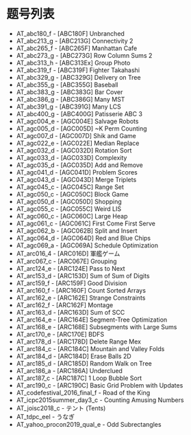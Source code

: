 # 题号列表

- AT_abc180_f - [ABC180F] Unbranched
- AT_abc213_g - [ABC213G] Connectivity 2
- AT_abc265_f - [ABC265F] Manhattan Cafe
- AT_abc273_g - [ABC273G] Row Column Sums 2
- AT_abc313_h - [ABC313Ex] Group Photo
- AT_abc319_f - [ABC319F] Fighter Takahashi
- AT_abc329_g - [ABC329G] Delivery on Tree
- AT_abc355_g - [ABC355G] Baseball
- AT_abc383_g - [ABC383G] Bar Cover
- AT_abc386_g - [ABC386G] Many MST
- AT_abc391_g - [ABC391G] Many LCS
- AT_abc400_g - [ABC400G] Patisserie ABC 3
- AT_agc004_e - [AGC004E] Salvage Robots
- AT_agc005_d - [AGC005D] ~K Perm Counting
- AT_agc007_d - [AGC007D] Shik and Game
- AT_agc022_e - [AGC022E] Median Replace
- AT_agc032_d - [AGC032D] Rotation Sort
- AT_agc033_d - [AGC033D] Complexity
- AT_agc035_d - [AGC035D] Add and Remove
- AT_agc041_d - [AGC041D] Problem Scores
- AT_agc043_d - [AGC043D] Merge Triplets
- AT_agc045_c - [AGC045C] Range Set
- AT_agc050_c - [AGC050C] Block Game
- AT_agc050_d - [AGC050D] Shopping
- AT_agc055_c - [AGC055C] Weird LIS
- AT_agc060_c - [AGC060C] Large Heap
- AT_agc061_c - [AGC061C] First Come First Serve
- AT_agc062_b - [AGC062B] Split and Insert
- AT_agc064_d - [AGC064D] Red and Blue Chips
- AT_agc069_a - [AGC069A] Schedule Optimization
- AT_arc016_4 - [ARC016D] 軍艦ゲーム
- AT_arc067_c - [ARC067E] Grouping
- AT_arc124_e - [ARC124E] Pass to Next
- AT_arc153_d - [ARC153D] Sum of Sum of Digits
- AT_arc159_f - [ARC159F] Good Division
- AT_arc160_f - [ARC160F] Count Sorted Arrays
- AT_arc162_e - [ARC162E] Strange Constraints
- AT_arc162_f - [ARC162F] Montage
- AT_arc163_d - [ARC163D] Sum of SCC
- AT_arc164_e - [ARC164E] Segment-Tree Optimization
- AT_arc168_e - [ARC168E] Subsegments with Large Sums
- AT_arc170_e - [ARC170E] BDFS
- AT_arc178_d - [ARC178D] Delete Range Mex
- AT_arc184_c - [ARC184C] Mountain and Valley Folds
- AT_arc184_d - [ARC184D] Erase Balls 2D
- AT_arc185_d - [ARC185D] Random Walk on Tree
- AT_arc186_a - [ARC186A] Underclued
- AT_arc187_c - [ARC187C] 1 Loop Bubble Sort
- AT_arc190_c - [ARC190C] Basic Grid Problem with Updates
- AT_codefestival_2016_final_f - Road of the King
- AT_icpc2015summer_day3_c - Counting Amusing Numbers
- AT_joisc2018_c - テント  (Tents)
- AT_tdpc_eel - うなぎ
- AT_yahoo_procon2019_qual_e - Odd Subrectangles
